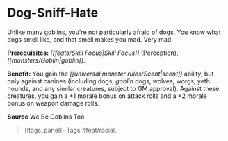﻿---
cssclass: [feats]

---
# Dog-Sniff-Hate

Unlike many goblins, you're not particularly afraid of dogs. You know what dogs smell like, and that smell makes you mad. Very mad.

**Prerequisites:** _[[feats/Skill Focus|Skill Focus]]_ (Perception), _[[monsters/Goblin|goblin]]_.

**Benefit:** You gain the _[[universal monster rules/Scent|scent]]_ ability, but only against canines (including dogs, _goblin_ dogs, wolves, worgs, yeth hounds, and any similar creatures, subject to GM approval). Against these creatures, you gain a +1 morale bonus on attack rolls and a +2 morale bonus on weapon damage rolls.

**Source** We Be Goblins Too
>[!tags_panel]- Tags
> #feat/racial, 